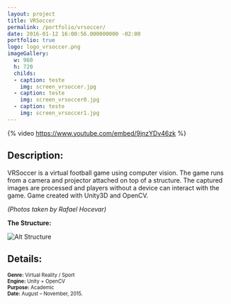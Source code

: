 ```yaml
---
layout: project
title: VRSoccer
permalink: /portfolio/vrsoccer/
date: 2016-01-12 16:00:56.000000000 -02:00
portfolio: true
logo: logo_vrsoccer.png
imageGallery:
  w: 960
  h: 720
  childs:
  - caption: teste
    img: screen_vrsoccer.jpg
  - caption: teste
    img: screen_vrsoccer0.jpg
  - caption: teste
    img: screen_vrsoccer1.jpg
---
```


{% video https://www.youtube.com/embed/9jnzYDv46zk %}

## Description:

VRSoccer is a virtual football game using computer vision.
The game runs from a camera and projector attached on top of a structure.
The captured images are processed and players without a device can interact with the game.
Game created with Unity3D and OpenCV.

_(Photos taken by Rafael Hocevar)_

__The Structure:__

![Alt Structure]({{site.baseurl}}/img/portfolio/vrsoccer_structure.png)

## Details:
<p style="font-size:0.8em">
<strong>Genre:</strong> Virtual Reality / Sport<br>
<strong>Engine:</strong> Unity + OpenCV<br>
<strong>Purpose:</strong> Academic<br>
<strong>Date:</strong> August – November, 2015.<br>
</p>
